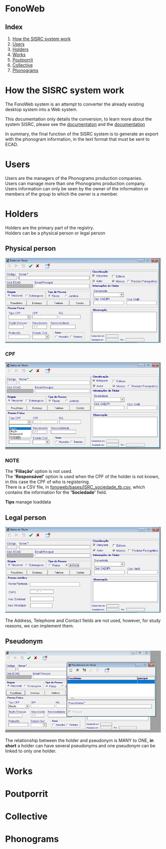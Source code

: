 # FonoWeb

## Index

1. [How the SISRC system work](#how-the-sisrc-system-work-)
2. [Users](#users)
2. [Holders](#holders)
3. [Works](#works)
4. [Poutporrit](#poutporrit-)
5. [Collective](#collective)
6. [Phonograms](#phonograms)

# How the SISRC system work

The FonoWeb system is an attempt to converter the already existing desktop system into a Web system.

This documentation only details the conversion, to learn more about the system SISRC, please see the
[documentaton](https://pro-musicabr.org.br/isrc/pt-br/why-use/isrc-administration/index.html) and the
[documentation](./manualISRC.pdf)

In summary, the final function of the SISRC system is to generate an export with the phonogram information, in the text
format that must be
sent to ECAD.

# Users

Users are the managers of the Phonograms production companies.  
Users can manage more than one Phonograms production company.  
Users information can only be seen by the owner of the information or members of the group to which the owner is a member.

# Holders

Holders are the primary part of the registry.  
Holders can be a physical person or legal person

## Physical person

![physical_person.png](physical_person.png)

### CPF

![cpf.png](cpf.png)

### NOTE

The **'Filiação'** option is not used.  
The **'Responsável'** option is used when the CPF of the holder is not known, in this case the CPF of
who is registering.  
There is a CSV file, in [fonoweb/bases/ISRC_sociedade_tb.csv](../bases/ISRC_sociedade_tb.csv), which contains the
information for the **'Sociedade'** field.

**Tips**
manage loaddata

## Legal person

![legal_person.png](legal_person.png)

The Address, Telephone and Contact fields are not used, however, for study reasons, we can implement them.

## Pseudonym

![pseudonym.png](pseudonym.png)

The relationship between the holder and pseudonym is MANY to ONE, **in short** a holder can have several pseudonyms
and one pseudonym can be linked to only one holder.

# Works

# Poutporrit

# Collective

# Phonograms
